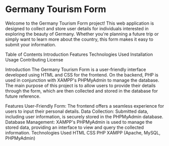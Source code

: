 # Germany Tourism Form
Welcome to the Germany Tourism Form project! This web application is designed to collect and store user details for individuals interested in exploring the beauty of Germany. Whether you're planning a future trip or simply want to learn more about the country, this form makes it easy to submit your information.

Table of Contents
Introduction
Features
Technologies Used
Installation
Usage
Contributing
License


Introduction
The Germany Tourism Form is a user-friendly interface developed using HTML and CSS for the frontend. On the backend, PHP is used in conjunction with XAMPP's PHPMyAdmin to manage the database. The main purpose of this project is to allow users to provide their details through the form, which are then collected and stored in the database for future reference.

Features
User-Friendly Form: The frontend offers a seamless experience for users to input their personal details.
Data Collection: Submitted data, including user information, is securely stored in the PHPMyAdmin database.
Database Management: XAMPP's PHPMyAdmin is used to manage the stored data, providing an interface to view and query the collected information.
Technologies Used
HTML
CSS
PHP
XAMPP (Apache, MySQL, PHPMyAdmin)
